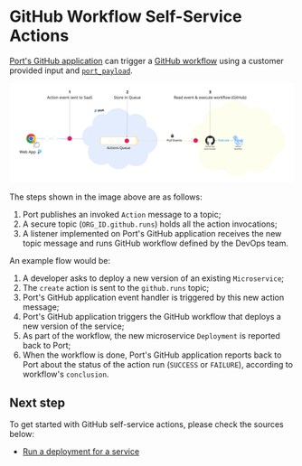 # GitHub Workflow Self-Service Actions

[Port's GitHub application](../../exporters/github-exporter/installation.md) can trigger a [GitHub workflow](https://docs.github.com/en/actions/using-workflows) using a customer provided input and [`port_payload`](../../self-service-actions/self-service-actions-deep-dive/self-service-actions-deep-dive.md#action-message-structure).

![Port Kafka Architecture](../../../static/img/self-service-actions/portGithubWorkflowArchitecture.png)

The steps shown in the image above are as follows:

1. Port publishes an invoked `Action` message to a topic;
2. A secure topic (`ORG_ID.github.runs`) holds all the action invocations;
3. A listener implemented on Port's GitHub application receives the new topic message and runs GitHub workflow defined by the DevOps team.

An example flow would be:

1. A developer asks to deploy a new version of an existing `Microservice`;
2. The `create` action is sent to the `github.runs` topic;
3. Port's GitHub application event handler is triggered by this new action message;
4. Port's GitHub application triggers the GitHub workflow that deploys a new version of the service;
5. As part of the workflow, the new microservice `Deployment` is reported back to Port;
6. When the workflow is done, Port's GitHub application reports back to Port about the status of the action run (`SUCCESS` or `FAILURE`), according to workflow's `conclusion`.

## Next step

To get started with GitHub self-service actions, please check the sources below:

- [Run a deployment for a service](./examples/run-service-deployment.md)
